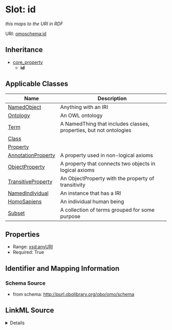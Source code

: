 # Slot: id
_this maps to the URI in RDF_


URI: [omoschema:id](http://purl.obolibrary.org/obo/omo/schema/id)




## Inheritance

* [core_property](core_property.md)
    * **id**





## Applicable Classes

| Name | Description |
| --- | --- |
[NamedObject](NamedObject.md) | Anything with an IRI
[Ontology](Ontology.md) | An OWL ontology
[Term](Term.md) | A NamedThing that includes classes, properties, but not ontologies
[Class](Class.md) | 
[Property](Property.md) | 
[AnnotationProperty](AnnotationProperty.md) | A property used in non-logical axioms
[ObjectProperty](ObjectProperty.md) | A property that connects two objects in logical axioms
[TransitiveProperty](TransitiveProperty.md) | An ObjectProperty with the property of transitivity
[NamedIndividual](NamedIndividual.md) | An instance that has a IRI
[HomoSapiens](HomoSapiens.md) | An individual human being
[Subset](Subset.md) | A collection of terms grouped for some purpose






## Properties

* Range: [xsd:anyURI](http://www.w3.org/2001/XMLSchema#anyURI)
* Required: True








## Identifier and Mapping Information







### Schema Source


* from schema: http://purl.obolibrary.org/obo/omo/schema




## LinkML Source

<details>
```yaml
name: id
description: this maps to the URI in RDF
from_schema: http://purl.obolibrary.org/obo/omo/schema
rank: 1000
is_a: core_property
identifier: true
alias: id
domain_of:
- NamedObject
range: uriorcurie
required: true

```
</details>